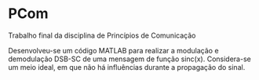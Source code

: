 # PCom
Trabalho final da disciplina de Princípios de Comunicação

Desenvolveu-se um código MATLAB para realizar a modulação e demodulação DSB-SC de uma mensagem de função sinc(x). Considera-se um meio ideal, em que não há influências durante a propagação do sinal. 
